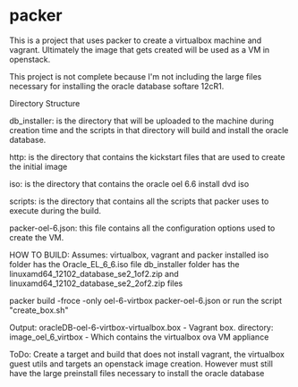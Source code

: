 # packer
This is a project that uses packer to create a virtualbox machine and vagrant.  Ultimately the image that gets created will be used as a VM in openstack.  

This project is not complete because I'm not including the large files necessary for installing the oracle database softare 12cR1.

Directory Structure

db_installer: is the directory that will be uploaded to the machine during creation time and the scripts in that directory will build and install the oracle database.

http: is the directory that contains the kickstart files that are used to create the initial image

iso: is the directory that contains the oracle oel 6.6 install dvd iso

scripts: is the directory that contains all the scripts that packer uses to execute during the build.

packer-oel-6.json: this file contains all the configuration options used to create the VM.



HOW TO BUILD:
Assumes: virtualbox, vagrant and packer installed
         iso folder has the Oracle_EL_6_6.iso file
         db_installer folder has the linuxamd64_12102_database_se2_1of2.zip and linuxamd64_12102_database_se2_2of2.zip files

packer build -froce -only oel-6-virtbox packer-oel-6.json
or
run the script "create_box.sh"



Output:
oracleDB-oel-6-virtbox-virtualbox.box - Vagrant box.
directory: image_oel_6_virtbox - Which contains the virtualbox ova VM appliance


ToDo:
Create a target and build that does not install vagrant, the virtualbox guest utils and targets an openstack image creation.  However must still have the large preinstall files necessary to install the oracle database

